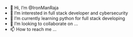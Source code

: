 - 👋 Hi, I’m @IronManRaja
- 👀 I’m interested in full stack developer and cybersecurity
- 🌱 I’m currently learning python for full stack developing
- 💞️ I’m looking to collaborate on ...
- 📫 How to reach me ...

<!---
IronManRaja/IronManRaja is a ✨ special ✨ repository because its `README.md` (this file) appears on your GitHub profile.
You can click the Preview link to take a look at your changes.
--->
